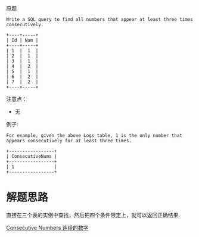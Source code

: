 原题

```
Write a SQL query to find all numbers that appear at least three times consecutively.

+----+-----+
| Id | Num |
+----+-----+
| 1  |  1  |
| 2  |  1  |
| 3  |  1  |
| 4  |  2  |
| 5  |  1  |
| 6  |  2  |
| 7  |  2  |
+----+-----+
```

注意点：

  - 无
  
例子:

```
For example, given the above Logs table, 1 is the only number that appears consecutively for at least three times.

+-----------------+
| ConsecutiveNums |
+-----------------+
| 1               |
+-----------------+
```

# 解题思路
直接在三个表的实例中查找，然后把四个条件限定上，就可以返回正确结果.

[Consecutive Numbers 连续的数字](http://www.cnblogs.com/grandyang/p/5354173.html)
